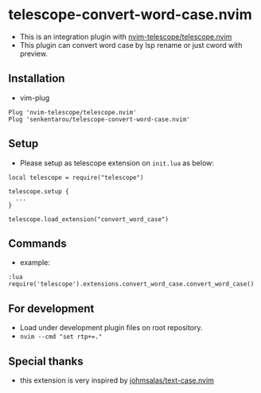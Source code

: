 # telescope-convert-word-case.nvim
* This is an integration plugin with [nvim-telescope/telescope.nvim](https://github.com/nvim-telescope/telescope.nvim)
* This plugin can convert word case by lsp rename or just cword with preview.

## Installation
* vim-plug
```
Plug 'nvim-telescope/telescope.nvim'
Plug 'senkentarou/telescope-convert-word-case.nvim'
```

## Setup
* Please setup as telescope extension on `init.lua` as below:
```
local telescope = require("telescope")

telescope.setup {
  ...
}

telescope.load_extension("convert_word_case")
```

## Commands
* example:
```
:lua require('telescope').extensions.convert_word_case.convert_word_case()
```

## For development
* Load under development plugin files on root repository.
* `nvim --cmd "set rtp+=."`

## Special thanks
* this extension is very inspired by [johmsalas/text-case.nvim](https://github.com/johmsalas/text-case.nvim)

